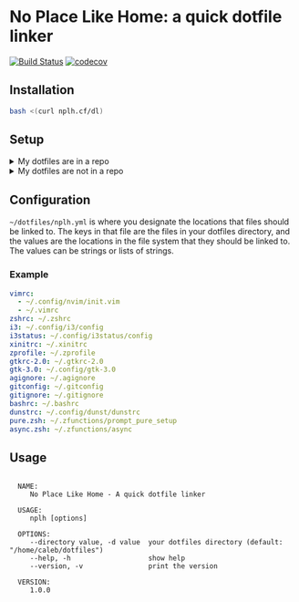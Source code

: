 # No Place Like Home: a quick dotfile linker
[![Build Status](https://travis-ci.org/nplh/nplh.svg?branch=master)](https://travis-ci.org/nplh/nplh)
[![codecov](https://codecov.io/gh/nplh/nplh/branch/master/graph/badge.svg)](https://codecov.io/gh/nplh/nplh)

## Installation

```bash
bash <(curl nplh.cf/dl)
```

## Setup

<details><summary>My dotfiles are in a repo</summary><p>

1. `nplh install yourusername/yourdotfiles` will install your dotfiles to ~/dotfiles
2. Setup your `~/dotfiles/nplh.yml`, as seen in [Configuration](#configuration)
3. Run `nplh` to link the dotfiles to their proper locations

</p></details>

<details><summary>My dotfiles are not in a repo</summary><p>

1. Make a `~/dotfiles` directory
2. Move the dotfiles you want to keep to your `~/dotfiles` directory
3. As you move them, add them to `~/dotfiles/nplh.yml`, as seen in [Configuration](#configuration)
4. When you're done, run `nplh` 

</p></details>


## Configuration

`~/dotfiles/nplh.yml` is where you designate the locations that files should be linked to.
The keys in that file are the files in your dotfiles directory, and the values are the
locations in the file system that they should be linked to. The values can be strings or lists of strings.

### Example

```yaml
vimrc:
  - ~/.config/nvim/init.vim
  - ~/.vimrc
zshrc: ~/.zshrc
i3: ~/.config/i3/config
i3status: ~/.config/i3status/config
xinitrc: ~/.xinitrc
zprofile: ~/.zprofile
gtkrc-2.0: ~/.gtkrc-2.0
gtk-3.0: ~/.config/gtk-3.0
agignore: ~/.agignore
gitconfig: ~/.gitconfig
gitignore: ~/.gitignore
bashrc: ~/.bashrc
dunstrc: ~/.config/dunst/dunstrc
pure.zsh: ~/.zfunctions/prompt_pure_setup
async.zsh: ~/.zfunctions/async
```

## Usage

```

  NAME:
     No Place Like Home - A quick dotfile linker

  USAGE:
     nplh [options]

  OPTIONS:
     --directory value, -d value  your dotfiles directory (default: "/home/caleb/dotfiles")
     --help, -h                   show help
     --version, -v                print the version

  VERSION:
     1.0.0

```
